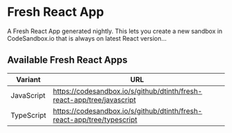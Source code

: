 # Fresh React App

A Fresh React App generated nightly. This lets you create a new sandbox in CodeSandbox.io that is always on latest React version...

## Available Fresh React Apps

| Variant | URL |
| ------- | --- |
| JavaScript | https://codesandbox.io/s/github/dtinth/fresh-react-app/tree/javascript |
| TypeScript | https://codesandbox.io/s/github/dtinth/fresh-react-app/tree/typescript |
